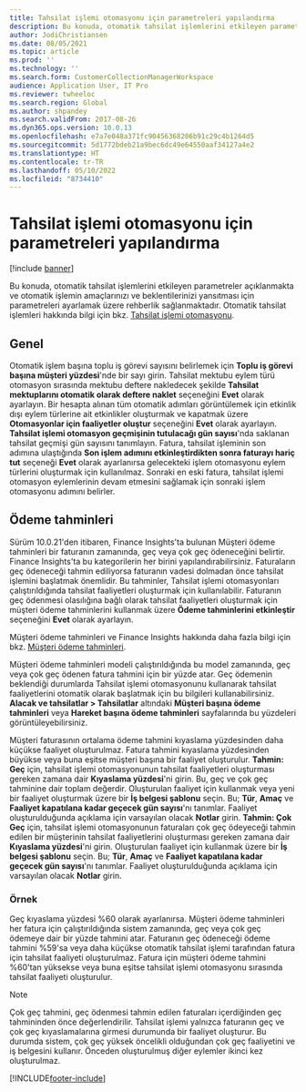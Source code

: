 ```yaml
---
title: Tahsilat işlemi otomasyonu için parametreleri yapılandırma
description: Bu konuda, otomatik tahsilat işlemlerini etkileyen parametreler açıklanmakta ve otomatik işlemin amaçlarınızı ve beklentilerinizi yansıtması için parametreleri ayarlamak üzere rehberlik sağlanmaktadır.
author: JodiChristiansen
ms.date: 08/05/2021
ms.topic: article
ms.prod: ''
ms.technology: ''
ms.search.form: CustomerCollectionManagerWorkspace
audience: Application User, IT Pro
ms.reviewer: twheeloc
ms.search.region: Global
ms.author: shpandey
ms.search.validFrom: 2017-08-26
ms.dyn365.ops.version: 10.0.13
ms.openlocfilehash: e7a7e048a371fc90456368206b91c29c4b1264d5
ms.sourcegitcommit: 5d1772bdeb21a9bec6dc49e64550aaf34127a4e2
ms.translationtype: HT
ms.contentlocale: tr-TR
ms.lasthandoff: 05/10/2022
ms.locfileid: "8734410"
---
```

# <a name="configure-parameters-for-collection-process-automation"></a>Tahsilat işlemi otomasyonu için parametreleri yapılandırma

[!include [banner](../includes/banner.md)]

Bu konuda, otomatik tahsilat işlemlerini etkileyen parametreler açıklanmakta ve otomatik işlemin amaçlarınızı ve beklentilerinizi yansıtması için parametreleri ayarlamak üzere rehberlik sağlanmaktadır. Otomatik tahsilat işlemleri hakkında bilgi için bkz. [Tahsilat işlemi otomasyonu](collections-process-automate.md).

## <a name="general"></a>Genel
Otomatik işlem başına toplu iş görevi sayısını belirlemek için **Toplu iş görevi başına müşteri yüzdesi**'nde bir sayı girin. Tahsilat mektubu eylem türü otomasyon sırasında mektubu deftere nakledecek şekilde **Tahsilat mektuplarını otomatik olarak deftere naklet** seçeneğini **Evet** olarak ayarlayın. Bir hesapta alınan tüm otomatik adımları görüntülemek için etkinlik dışı eylem türlerine ait etkinlikler oluşturmak ve kapatmak üzere **Otomasyonlar için faaliyetler oluştur** seçeneğini **Evet** olarak ayarlayın. **Tahsilat işlemi otomasyon geçmişinin tutulacağı gün sayısı**'nda saklanan tahsilat geçmişi gün sayısını tanımlayın. Fatura, tahsilat işleminin son adımına ulaştığında **Son işlem adımını etkinleştirdikten sonra faturayı hariç tut** seçeneği **Evet** olarak ayarlanırsa gelecekteki işlem otomasyonu eylem türlerini oluşturmak için kullanılmaz. Sonraki en eski fatura, tahsilat işlemi otomasyon eylemlerinin devam etmesini sağlamak için sonraki işlem otomasyonu adımını belirler. 

## <a name="payment-predictions"></a>Ödeme tahminleri
Sürüm 10.0.21'den itibaren, Finance Insights'ta bulunan Müşteri ödeme tahminleri bir faturanın zamanında, geç veya çok geç ödeneceğini belirtir. Finance Insights'ta bu kategorilerin her birini yapılandırabilirsiniz. Faturaların geç ödeneceği tahmin ediliyorsa faturanın vadesi dolmadan önce tahsilat işlemini başlatmak önemlidir. Bu tahminler, Tahsilat işlemi otomasyonları çalıştırıldığında tahsilat faaliyetleri oluşturmak için kullanılabilir. Faturanın geç ödenmesi olasılığına bağlı olarak tahsilat faaliyetleri oluşturmak için müşteri ödeme tahminlerini kullanmak üzere **Ödeme tahminlerini etkinleştir** seçeneğini **Evet** olarak ayarlayın. 

Müşteri ödeme tahminleri ve Finance Insights hakkında daha fazla bilgi için bkz. [Müşteri ödeme tahminleri](payment-insights-overview.md).

Müşteri ödeme tahminleri modeli çalıştırıldığında bu model zamanında, geç veya çok geç ödenen fatura tahmini için bir yüzde atar. Geç ödemenin beklendiği durumlarda Tahsilat işlemi otomasyonunu kullanarak tahsilat faaliyetlerini otomatik olarak başlatmak için bu bilgileri kullanabilirsiniz. **Alacak ve tahsilatlar > Tahsilatlar** altındaki **Müşteri başına ödeme tahminleri** veya **Hareket başına ödeme tahminleri** sayfalarında bu yüzdeleri görüntüleyebilirsiniz. 

Müşteri faturasının ortalama ödeme tahmini kıyaslama yüzdesinden daha küçükse faaliyet oluşturulmaz. Fatura tahmini kıyaslama yüzdesinden büyükse veya buna eşitse müşteri başına bir faaliyet oluşturulur. **Tahmin: Geç** için, tahsilat işlemi otomasyonunun tahsilat faaliyetleri oluşturması gereken zamana dair **Kıyaslama yüzdesi**'ni girin. Bu, geç ve çok geç tahminine dair toplam değerdir. Oluşturulan faaliyet için kullanmak veya yeni bir faaliyet oluşturmak üzere bir **İş belgesi şablonu** seçin. Bu; **Tür**, **Amaç** ve **Faaliyet kapatılana kadar geçecek gün sayısı**'nı tanımlar. Faaliyet oluşturulduğunda açıklama için varsayılan olacak **Notlar** girin. **Tahmin: Çok Geç** için, tahsilat işlemi otomasyonunun faturaları çok geç ödeyeceği tahmin edilen bir müşterinin tahsilat faaliyetlerini oluşturması gereken zamana dair **Kıyaslama yüzdesi**'ni girin. Oluşturulan faaliyet için kullanmak üzere bir **İş belgesi şablonu** seçin. Bu; **Tür**, **Amaç** ve **Faaliyet kapatılana kadar geçecek gün sayısı**'nı tanımlar. Faaliyet oluşturulduğunda açıklama için varsayılan olacak **Notlar** girin. 

### <a name="example"></a>Örnek
Geç kıyaslama yüzdesi %60 olarak ayarlanırsa. Müşteri ödeme tahminleri her fatura için çalıştırıldığında sistem zamanında, geç veya çok geç ödemeye dair bir yüzde tahmini atar. Faturanın geç ödeneceği ödeme tahmini %59'sa veya daha küçükse otomatik tahsilat işlemi tarafından fatura için tahsilat faaliyeti oluşturulmaz. Fatura için müşteri ödeme tahmini %60'tan yüksekse veya buna eşitse tahsilat işlemi otomasyonu sırasında tahsilat faaliyeti oluşturulur. 

> [!NOTE]
> Çok geç tahmini, geç ödenmesi tahmin edilen faturaları içerdiğinden geç tahmininden önce değerlendirilir. Tahsilat işlemi yalnızca faturanın geç ve çok geç kıyaslamalarına girmesi durumunda bir faaliyet oluşturur. Bu durumda sistem, çok geç yüksek öncelikli olduğundan çok geç faaliyetini ve iş belgesini kullanır. Önceden oluşturulmuş diğer eylemler ikinci kez oluşturulmaz.

[!INCLUDE[footer-include](../../includes/footer-banner.md)]
